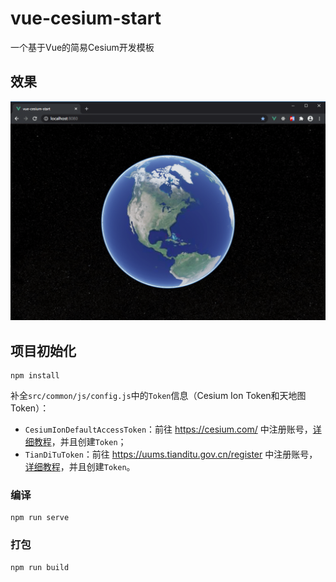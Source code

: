 # vue-cesium-start

一个基于Vue的简易Cesium开发模板

## 效果

![demo](/readme_images/demo.png)

## 项目初始化

```
npm install
```

补全`src/common/js/config.js`中的`Token`信息（Cesium Ion Token和天地图Token）：

- `CesiumIonDefaultAccessToken`：前往 https://cesium.com/ 中注册账号，[详细教程](https://syzdev.cn/2021/08/10/注册Cesiumion教程/)，并且创建`Token`；
- `TianDiTuToken`：前往 https://uums.tianditu.gov.cn/register 中注册账号，[详细教程](https://syzdev.cn/2021/08/11/注册天地图Token教程/)，并且创建`Token`。

### 编译

```
npm run serve
```

### 打包
```
npm run build
```

